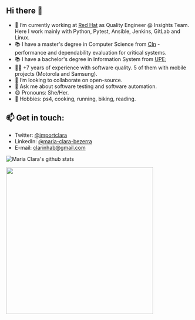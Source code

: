 ## Hi there 👋

- 🔭 I’m currently working at [Red Hat](http://www.redhat.com/) as Quality Engineer @ Insights Team. Here I work mainly with Python, Pytest, Ansible, Jenkins, GitLab and Linux.
- 📚 I have a master's degree in Computer Science from [CIn](https://portal.cin.ufpe.br/) - performance and dependability evaluation for critical systems.
- 📚 I have a bachelor's degree in Information System from [UPE](http://www.upe.br/);
- 👩‍💻 +7 years of experience with software quality. 5 of them with mobile projects (Motorola and Samsung).
- 👯 I’m looking to collaborate on open-source.
- 💬 Ask me about software testing and software automation.
- 😄 Pronouns: She/Her.
- 🤘 Hobbies: ps4, cooking, running, biking, reading.

## 📫 Get in touch:

- Twitter: [@importclara](https://twitter.com/importclara)
- LinkedIn: [@maria-clara-bezerra](https://www.linkedin.com/in/maria-clara-bezerra/)
- E-mail: clarinhab@gmail.com


![Maria Clara's github stats](https://github-readme-stats.vercel.app/api?username=clarabez&show_icons=true&theme=radical)

<img width="400px" align="left" src="https://github-readme-stats.vercel.app/api/top-langs/?username=clarabez&hide=html&layout=compact&theme=buefy" />

